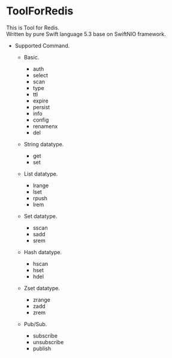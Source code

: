 # ToolForRedis

This is Tool for Redis.   
Written by pure Swift language 5.3 base on SwiftNIO framework.

* Supported Command.

  - Basic.
    + auth
    + select
    + scan
    + type
    + ttl
    + expire
    + persist
    + info
    + config
    + renamenx
    + del

  - String datatype.
    + get
    + set

  - List datatype.
    + lrange
    + lset
    + rpush
    + lrem

  - Set datatype.
    + sscan
    + sadd
    + srem

  - Hash datatype.
    + hscan
    + hset
    + hdel

  - Zset datatype.
    + zrange
    + zadd
    + zrem

  - Pub/Sub.
    + subscribe
    + unsubscribe
    + publish
